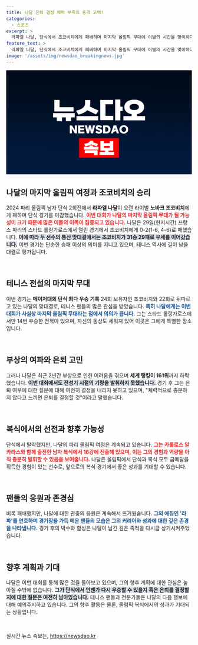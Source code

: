 ```yaml
---
title: 나달 은퇴 결정 체력 부족의 충격 고백!
categories:
  - 스포츠
excerpt: >
  라파엘 나달, 단식에서 조코비치에게 패배하며 마지막 올림픽 무대에 이별의 시간을 맞이하다. 그러나 복식에서는 카를로스 알카라스와 함께 16강 진출로 희망을 이어간다. 팬들의 뜨거운 응원 속, 그의 은퇴 여부에 대한 궁금증은 여전하다.
feature_text: >
  라파엘 나달, 단식에서 조코비치에게 패배하며 마지막 올림픽 무대에 이별의 시간을 맞이하다. 그러나 복식에서는 카를로스 알카라스와 함께 16강 진출로 희망을 이어간다. 팬들의 뜨거운 응원 속, 그의 은퇴 여부에 대한 궁금증은 여전하다.
image: '/assets/img/newsdao_breakingnews.jpg'
---
```


<p><img src="/assets/img/newsdao_breakingnews.jpg" alt="ontimetimes 속보" /></p>

<h2 data-ke-size="size26">나달의 마지막 올림픽 여정과 조코비치의 승리</h2>

<p data-ke-size="size16">2024 파리 올림픽 남자 단식 2회전에서 <b>라파엘 나달</b>이 오랜 라이벌 <b>노바크 조코비치</b>에게 패하며 단식 경기를 마감했습니다. <b><span style="color: #ee2323;">이번 대회가 나달의 마지막 올림픽 무대가 될 가능성이 크기 때문에 많은 이들의 이목이 집중되고 있습니다.</span></b> 나달은 29일(현지시간) 프랑스 파리의 스타드 롤랑가로스에서 열린 경기에서 조코비치에게 0-2(1-6, 4-6)로 패했습니다. <b><span style="background-color: #21538527;">이에 따라 두 선수의 통산 맞대결에서는 조코비치가 31승 29패로 우세를 이어갔습니다.</span></b> 이번 경기는 단순한 승패 이상의 의미를 지니고 있으며, 테니스 역사에 길이 남을 대결로 평가됩니다.</p>

<p data-ke-size="size16">&nbsp;</p>

<h2 data-ke-size="size26">테니스 전설의 마지막 무대</h2>

<p data-ke-size="size16">이번 경기는 <b>메이저대회 단식 최다 우승 기록</b> 24회 보유자인 조코비치와 22회로 뒤따르고 있는 나달의 맞대결로, 테니스 팬들의 많은 관심을 받았습니다. <b><span style="color: #1a5490;">특히 나달에게는 이번 대회가 사실상 마지막 올림픽 무대라는 점에서 의의가 큽니다.</span></b> 그는 스타드 롤랑가로스에서만 14번 우승한 전적이 있으며, 자신의 동상도 세워져 있어 이곳은 그에게 특별한 장소입니다.</p>

<p data-ke-size="size16">&nbsp;</p>

<h2 data-ke-size="size26">부상의 여파와 은퇴 고민</h2>

<p data-ke-size="size16">그러나 나달은 최근 2년간 부상으로 인한 어려움을 겪으며 <b>세계 랭킹이 161위</b>까지 하락했습니다. <b><span style="background-color: #21538527;">이번 대회에서도 전성기 시절의 기량을 발휘하지 못했습니다.</span></b> 경기 후 그는 은퇴 여부에 대한 질문에 대해 여전히 결정을 내리지 못하고 있으며, "체력적으로 충분하지 않다고 느끼면 은퇴를 결정할 것"이라고 말했습니다.</p>

<p data-ke-size="size16">&nbsp;</p>

<h2 data-ke-size="size26">복식에서의 선전과 향후 가능성</h2>

<p data-ke-size="size16">단식에서 탈락했지만, 나달의 파리 올림픽 여정은 계속되고 있습니다. <b><span style="color: #ee2323;">그는 카를로스 알카라스와 함께 출전한 남자 복식에서 16강에 진출해 있으며, 이는 그의 경험과 역량을 아직 충분히 발휘할 수 있음을 보여줍니다.</span></b> 나달은 올림픽에서 단식과 복식 모두 금메달을 획득한 경험이 있는 선수로, 앞으로의 복식 경기에서 좋은 성과를 기대할 수 있습니다.</p>

<p data-ke-size="size16">&nbsp;</p>

<h2 data-ke-size="size26">팬들의 응원과 존경심</h2>

<p data-ke-size="size16">비록 패배했지만, 나달에 대한 관중의 응원은 계속해서 뜨거웠습니다. <b><span style="color: #1a5490;">그의 애칭인 '라파'를 연호하며 경기장을 가득 메운 팬들의 모습은 그의 커리어와 성과에 대한 깊은 존경을 나타냅니다.</span></b> 경기 후의 박수와 함성은 나달이 남긴 깊은 족적을 다시금 상기시켜주었습니다.</p>

<p data-ke-size="size16">&nbsp;</p>

<h2 data-ke-size="size26">향후 계획과 기대</h2>

<p data-ke-size="size16">나달은 이번 대회를 통해 많은 것을 돌아보고 있으며, 그의 향후 계획에 대한 관심은 높아질 수밖에 없습니다. <b><span style="background-color: #21538527;">그가 단식에서 언젠가 다시 우승할 수 있을지 혹은 은퇴를 결정할지에 대한 질문은 여전히 남아있습니다.</span></b> 테니스 팬들과 전문가들은 나달의 다음 행보에 대해 예의주시하고 있습니다. 그의 향후 활동은 물론, 올림픽 복식에서의 성과가 기대되는 상황입니다.</p>

<p data-ke-size="size16">&nbsp;</p>
실시간 뉴스 속보는, <a href="https://newsdao.kr" rel="dofollow">https://newsdao.kr</a>


